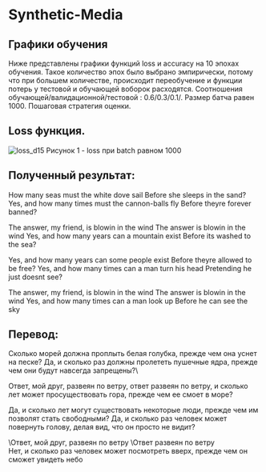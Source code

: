 # Synthetic-Media
## Графики обучения
Ниже представлены графики функций loss и accuracy на 10 эпохах обучения. Такое количество эпох было выбрано эмпирически, потому что при большем количестве, происходит переобучение и функции потерь у тестовой и обучающей воборок расходятся. Соотношения обучающей/валидационной/тестовой : 0.6/0.3/0.1/. Размер батча равен 1000. Пошаговая стратегия оценки.

## Loss функция.
![loss_d15](https://github.com/Smusyc/Synthetic-Media/assets/43301245/040a1106-94d8-4fa8-8c27-b72cd6942894)
Рисунок 1 - loss при batch равном 1000

## Полученный результат:
How many seas must the white dove sail
Before she sleeps in the sand?
Yes, and how many times must the cannon-balls fly
Before theyre forever banned?

The answer, my friend, is blowin in the wind
The answer is blowin in the wind
Yes, and how many years can a mountain exist
Before its washed to the sea?

Yes, and how many years can some people exist
Before theyre allowed to be free?
Yes, and how many times can a man turn his head
Pretending he just doesnt see?

The answer, my friend, is blowin in the wind
The answer is blowin in the wind
Yes, and how many times can a man look up
Before he can see the sky

## Перевод:
Сколько морей должна проплыть белая голубка,
прежде чем она уснет на песке?
Да, и сколько раз должны пролететь пушечные ядра,
прежде чем они будут навсегда запрещены?\

Ответ, мой друг, развеян по ветру,
ответ развеян по ветру,
и сколько лет может просуществовать гора,
прежде чем ее смоет в море?

Да, и сколько лет могут существовать некоторые люди,
прежде чем им позволят стать свободными?
Да, и сколько раз человек может повернуть голову,
делая вид, что он просто не видит?

\Ответ, мой друг, развеян по ветру
\Ответ развеян по ветру\
Нет, и сколько раз человек может посмотреть вверх,
прежде чем он сможет увидеть небо

